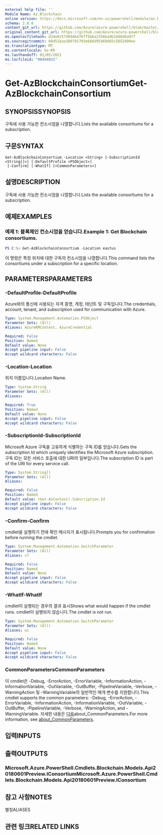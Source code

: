 ```yaml
---
external help file: ''
Module Name: Az.Blockchain
online version: https://docs.microsoft.com/en-us/powershell/module/az.blockchain/get-azblockchainconsortium
schema: 2.0.0
content_git_url: https://github.com/Azure/azure-powershell/blob/master/src/Blockchain/help/Get-AzBlockchainConsortium.md
original_content_git_url: https://github.com/Azure/azure-powershell/blob/master/src/Blockchain/help/Get-AzBlockchainConsortium.md
ms.openlocfilehash: d34e8257d6946476ff5b6a2356ba9b1b06d8a9f7
ms.sourcegitcommit: 68451baa389791703e666d95469602c5652609ee
ms.translationtype: MT
ms.contentlocale: ko-KR
ms.lasthandoff: 01/05/2021
ms.locfileid: "98494032"
---
```

# <span data-ttu-id="1daca-101">Get-AzBlockchainConsortium</span><span class="sxs-lookup"><span data-stu-id="1daca-101">Get-AzBlockchainConsortium</span></span>

## <span data-ttu-id="1daca-102">SYNOPSIS</span><span class="sxs-lookup"><span data-stu-id="1daca-102">SYNOPSIS</span></span>
<span data-ttu-id="1daca-103">구독에 사용 가능한 컨소시엄을 나열합니다.</span><span class="sxs-lookup"><span data-stu-id="1daca-103">Lists the available consortiums for a subscription.</span></span>

## <span data-ttu-id="1daca-104">구문</span><span class="sxs-lookup"><span data-stu-id="1daca-104">SYNTAX</span></span>

```
Get-AzBlockchainConsortium -Location <String> [-SubscriptionId <String[]>] [-DefaultProfile <PSObject>]
 [-Confirm] [-WhatIf] [<CommonParameters>]
```

## <span data-ttu-id="1daca-105">설명</span><span class="sxs-lookup"><span data-stu-id="1daca-105">DESCRIPTION</span></span>
<span data-ttu-id="1daca-106">구독에 사용 가능한 컨소시엄을 나열합니다.</span><span class="sxs-lookup"><span data-stu-id="1daca-106">Lists the available consortiums for a subscription.</span></span>

## <span data-ttu-id="1daca-107">예제</span><span class="sxs-lookup"><span data-stu-id="1daca-107">EXAMPLES</span></span>

### <span data-ttu-id="1daca-108">예제 1: 블록체인 컨소시엄을 얻습니다.</span><span class="sxs-lookup"><span data-stu-id="1daca-108">Example 1: Get Blockchain consortiums.</span></span>
```powershell
PS C:\> Get-AzBlockchainConsortium -Location eastus

```

<span data-ttu-id="1daca-109">이 명령은 특정 위치에 대한 구독의 컨소시엄을 나열합니다.</span><span class="sxs-lookup"><span data-stu-id="1daca-109">This command lists the consortiums under a subscription for a specific location.</span></span>

## <span data-ttu-id="1daca-110">PARAMETERS</span><span class="sxs-lookup"><span data-stu-id="1daca-110">PARAMETERS</span></span>

### <span data-ttu-id="1daca-111">-DefaultProfile</span><span class="sxs-lookup"><span data-stu-id="1daca-111">-DefaultProfile</span></span>
<span data-ttu-id="1daca-112">Azure와의 통신에 사용되는 자격 증명, 계정, 테넌트 및 구독입니다.</span><span class="sxs-lookup"><span data-stu-id="1daca-112">The credentials, account, tenant, and subscription used for communication with Azure.</span></span>

```yaml
Type: System.Management.Automation.PSObject
Parameter Sets: (All)
Aliases: AzureRMContext, AzureCredential

Required: False
Position: Named
Default value: None
Accept pipeline input: False
Accept wildcard characters: False
```

### <span data-ttu-id="1daca-113">-Location</span><span class="sxs-lookup"><span data-stu-id="1daca-113">-Location</span></span>
<span data-ttu-id="1daca-114">위치 이름입니다.</span><span class="sxs-lookup"><span data-stu-id="1daca-114">Location Name.</span></span>

```yaml
Type: System.String
Parameter Sets: (All)
Aliases:

Required: True
Position: Named
Default value: None
Accept pipeline input: False
Accept wildcard characters: False
```

### <span data-ttu-id="1daca-115">-SubscriptionId</span><span class="sxs-lookup"><span data-stu-id="1daca-115">-SubscriptionId</span></span>
<span data-ttu-id="1daca-116">Microsoft Azure 구독을 고유하게 식별하는 구독 ID를 얻습니다.</span><span class="sxs-lookup"><span data-stu-id="1daca-116">Gets the subscription Id which uniquely identifies the Microsoft Azure subscription.</span></span>
<span data-ttu-id="1daca-117">구독 ID는 모든 서비스 호출에 대한 URI의 일부입니다.</span><span class="sxs-lookup"><span data-stu-id="1daca-117">The subscription ID is part of the URI for every service call.</span></span>

```yaml
Type: System.String[]
Parameter Sets: (All)
Aliases:

Required: False
Position: Named
Default value: (Get-AzContext).Subscription.Id
Accept pipeline input: False
Accept wildcard characters: False
```

### <span data-ttu-id="1daca-118">-Confirm</span><span class="sxs-lookup"><span data-stu-id="1daca-118">-Confirm</span></span>
<span data-ttu-id="1daca-119">cmdlet을 실행하기 전에 확인 메시지가 표시됩니다.</span><span class="sxs-lookup"><span data-stu-id="1daca-119">Prompts you for confirmation before running the cmdlet.</span></span>

```yaml
Type: System.Management.Automation.SwitchParameter
Parameter Sets: (All)
Aliases: cf

Required: False
Position: Named
Default value: None
Accept pipeline input: False
Accept wildcard characters: False
```

### <span data-ttu-id="1daca-120">-WhatIf</span><span class="sxs-lookup"><span data-stu-id="1daca-120">-WhatIf</span></span>
<span data-ttu-id="1daca-121">cmdlet이 실행되는 경우의 결과 표시</span><span class="sxs-lookup"><span data-stu-id="1daca-121">Shows what would happen if the cmdlet runs.</span></span>
<span data-ttu-id="1daca-122">cmdlet이 실행되지 않습니다.</span><span class="sxs-lookup"><span data-stu-id="1daca-122">The cmdlet is not run.</span></span>

```yaml
Type: System.Management.Automation.SwitchParameter
Parameter Sets: (All)
Aliases: wi

Required: False
Position: Named
Default value: None
Accept pipeline input: False
Accept wildcard characters: False
```

### <span data-ttu-id="1daca-123">CommonParameters</span><span class="sxs-lookup"><span data-stu-id="1daca-123">CommonParameters</span></span>
<span data-ttu-id="1daca-124">이 cmdlet은 -Debug, -ErrorAction, -ErrorVariable, -InformationAction, -InformationVariable, -OutVariable, -OutBuffer, -PipelineVariable, -Verbose, -WarningAction 및 -WarningVariable의 일반적인 매개 변수를 지원합니다.</span><span class="sxs-lookup"><span data-stu-id="1daca-124">This cmdlet supports the common parameters: -Debug, -ErrorAction, -ErrorVariable, -InformationAction, -InformationVariable, -OutVariable, -OutBuffer, -PipelineVariable, -Verbose, -WarningAction, and -WarningVariable.</span></span> <span data-ttu-id="1daca-125">자세한 내용은 [다음](http://go.microsoft.com/fwlink/?LinkID=113216)about_CommonParameters.</span><span class="sxs-lookup"><span data-stu-id="1daca-125">For more information, see [about_CommonParameters](http://go.microsoft.com/fwlink/?LinkID=113216).</span></span>

## <span data-ttu-id="1daca-126">입력</span><span class="sxs-lookup"><span data-stu-id="1daca-126">INPUTS</span></span>

## <span data-ttu-id="1daca-127">출력</span><span class="sxs-lookup"><span data-stu-id="1daca-127">OUTPUTS</span></span>

### <span data-ttu-id="1daca-128">Microsoft.Azure.PowerShell.Cmdlets.Blockchain.Models.Api20180601Preview.IConsortium</span><span class="sxs-lookup"><span data-stu-id="1daca-128">Microsoft.Azure.PowerShell.Cmdlets.Blockchain.Models.Api20180601Preview.IConsortium</span></span>

## <span data-ttu-id="1daca-129">참고 사항</span><span class="sxs-lookup"><span data-stu-id="1daca-129">NOTES</span></span>

<span data-ttu-id="1daca-130">별칭</span><span class="sxs-lookup"><span data-stu-id="1daca-130">ALIASES</span></span>

## <span data-ttu-id="1daca-131">관련 링크</span><span class="sxs-lookup"><span data-stu-id="1daca-131">RELATED LINKS</span></span>

